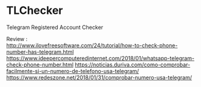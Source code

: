 # TLChecker
Telegram Registered Account Checker

Review :<br>
http://www.ilovefreesoftware.com/24/tutorial/how-to-check-phone-number-has-telegram.html
https://www.ideepercomputeredinternet.com/2018/01/whatsapp-telegram-check-phone-number.html
https://noticias.duriva.com/como-comprobar-facilmente-si-un-numero-de-telefono-usa-telegram/
https://www.redeszone.net/2018/01/31/comprobar-numero-usa-telegram/
